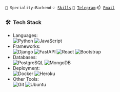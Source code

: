 <code>👷 Speciality:Backend</code>
<code>💡 [Skills](SKILLS.md)</code>
<code>💬 [Telegram](https://t.me/yijiyman)</code>
<code>📫 [Email](mailto:al.chumakov96@gmail.com)</code>


<h3> 🛠 &nbsp;Tech Stack</h3>

- Languages:<br>
![Python](https://img.shields.io/badge/-Python-333333?style=flat&logo=python)
![JavaScript](https://img.shields.io/badge/-JavaScript-333333?style=flat&logo=JavaScript&style=flat)
- Frameworks:<br>
![Django](https://img.shields.io/badge/-Django-333333?style=flat&logo=django)
![FastAPI](https://img.shields.io/badge/-FastAPI-333333?style=flat&logo=fastapi)
![React](https://img.shields.io/badge/-React-333333?style=flat&logo=react)
![Bootstrap](https://img.shields.io/badge/-Bootstrap-333333?style=flat&logo=bootstrap&logoColor=563D7C)
- Databases:<br>
![PostgreSQL](https://img.shields.io/badge/-PostgreSQL-333333?style=flat&logo=postgresql)
![MongoDB](https://img.shields.io/badge/-MongoDB-333333?style=flat&logo=mongodb)
- Deployment:<br>
![Docker](https://img.shields.io/badge/-Docker-333333?style=flat&logo=Docker)
![Heroku](https://img.shields.io/badge/-Heroku-333333?style=flat&logo=Heroku)
- Other Tools:<br>
![Git](https://img.shields.io/badge/-Git-333333?style=flat&logo=git)
![Ubuntu](https://img.shields.io/badge/-Ubuntu-333333?style=flat&logo=Ubuntu)


